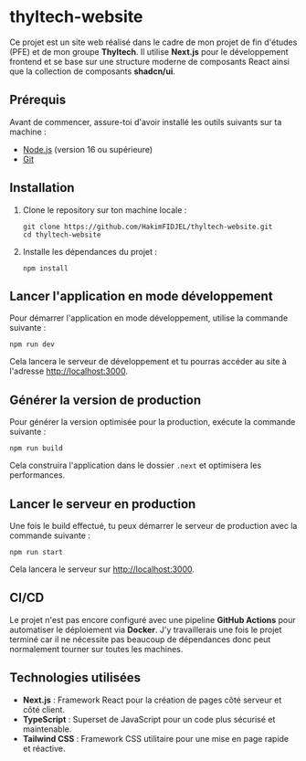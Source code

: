 # thyltech-website

Ce projet est un site web réalisé dans le cadre de mon projet de fin d'études (PFE) et de mon groupe **Thyltech**. Il utilise **Next.js** pour le développement frontend et se base sur une structure moderne de composants React ainsi que la collection de composants **shadcn/ui**.

## Prérequis

Avant de commencer, assure-toi d'avoir installé les outils suivants sur ta machine :

- [Node.js](https://nodejs.org/) (version 16 ou supérieure)
- [Git](https://git-scm.com/)

## Installation

1. Clone le repository sur ton machine locale :

   ```
   git clone https://github.com/HakimFIDJEL/thyltech-website.git
   cd thyltech-website
   ```

2. Installe les dépendances du projet :

   ```
   npm install
   ```

## Lancer l'application en mode développement

Pour démarrer l'application en mode développement, utilise la commande suivante :

   ```
   npm run dev
   ```

Cela lancera le serveur de développement et tu pourras accéder au site à l'adresse [http://localhost:3000](http://localhost:3000).

## Générer la version de production

Pour générer la version optimisée pour la production, exécute la commande suivante :

   ```
   npm run build
   ```

Cela construira l'application dans le dossier `.next` et optimisera les performances.

## Lancer le serveur en production

Une fois le build effectué, tu peux démarrer le serveur de production avec la commande suivante :

   ```
   npm run start
   ```

Cela lancera le serveur sur [http://localhost:3000](http://localhost:3000).

## CI/CD

Le projet n'est pas encore configuré avec une pipeline **GitHub Actions** pour automatiser le déploiement via **Docker**. J'y travaillerais une fois le projet terminé car il ne nécessite pas beaucoup de dépendances donc peut normalement tourner sur toutes les machines.

## Technologies utilisées

- **Next.js** : Framework React pour la création de pages côté serveur et côté client.
- **TypeScript** : Superset de JavaScript pour un code plus sécurisé et maintenable.
- **Tailwind CSS** : Framework CSS utilitaire pour une mise en page rapide et réactive.


